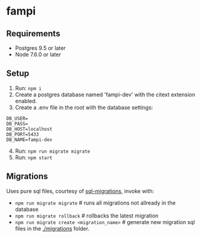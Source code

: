 # fampi

## Requirements
* Postgres 9.5 or later
* Node 7.6.0 or later

## Setup
1. Run: `npm i`
2. Create a postgres database named 'fampi-dev' with the citext extension enabled.
3. Create a .env file in the root with the database settings:
```
DB_USER=
DB_PASS=
DB_HOST=localhost
DB_PORT=5433
DB_NAME=fampi-dev
```
4. Run: `npm run migrate migrate`
5. Run: `npm start`

## Migrations
Uses pure sql files, courtesy of [sql-migrations](https://github.com/dmitriiabramov/node-sql-migrations), invoke with:
* `npm run migrate migrate` # runs all migrations not allready in the database 
* `npm run migrate rollback` # rollbacks the latest migration
* `npm run migrate create <migration_name>` # generate new migration sql files in the [./migrations](./migrations) folder. 
